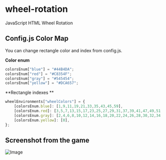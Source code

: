 # wheel-rotation
JavaScript HTML Wheel Rotation 

## Config.js Color Map

You can change rectangle color and index from config.js.

**Color enum**

``` js
colorsEnum["blue"] = "#44B4DA";
colorsEnum["red"] = "#C8354F";
colorsEnum["gray"] = "#545454";
colorsEnum["yellow"] = "#DCA657";
```

**Rectangle indexes **

``` js
wheelEnvironments["wheelColors"] = {
    [colorsEnum.blue]: [1,9,11,19,21,33,35,43,45,59],
    [colorsEnum.red]: [3,5,7,13,15,17,23,25,27,29,31,37,39,41,47,49,51,53,55,57],
    [colorsEnum.gray]: [2,4,6,8,10,12,14,16,18,20,22,24,26,28,30,32,34,36,38,40,42,44,46,48,50,52,54,56,58],
    [colorsEnum.yellow]: [0],
};
```

## Screenshot from the game
![Image](https://i.hizliresim.com/1vzwkni.gif)
